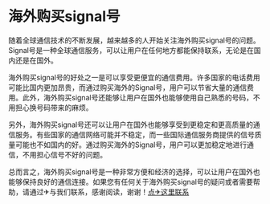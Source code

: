 # 海外购买signal号

随着全球通信技术的不断发展，越来越多的人开始关注海外购买signal号的问题。Signal号是一种全球通信服务，可以让用户在任何地方都能保持联系，无论是在国内还是在国外。

海外购买signal号的好处之一是可以享受更便宜的通信费用。许多国家的电话费用可能比国内更加昂贵，而通过购买海外的Signal号，用户可以节省大量的通信费用。此外，海外购买signal号还能够让用户在国外也能够使用自己熟悉的号码，不用担心换号码带来的麻烦。

另外，海外购买signal号还可以让用户在国外也能够享受到更稳定和更高质量的通信服务。有些国家的通信网络可能并不稳定，而一些国际通信服务商提供的信号质量可能也不如国内的好。通过购买海外的Signal号，用户可以更加稳定地进行通信，不用担心信号不好的问题。

总而言之，海外购买signal号是一种非常方便和经济的选择，可以让用户在国外也能够保持良好的通信连接。如果您有任何关于海外购买signal号的疑问或者需要帮助，请通过✈与我们联系，感谢阅读，谢谢！[点✈这里联系](https://w.k02.cc)